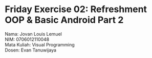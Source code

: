 # Friday Exercise 02: Refreshment OOP & Basic Android Part 2
Nama: Jovan Louis Lemuel <br />
NIM: 0706012110048 <br />
Mata Kuliah: Visual Programming <br />
Dosen: Evan Tanuwijaya <br />
